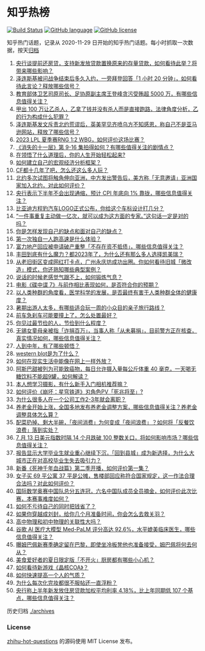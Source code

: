 # 知乎热榜
[![Build Status](https://github.com/ToWeLong/zhihu-hot-questions/workflows/CI/badge.svg)](https://github.com/ToWeLong/zhihu-hot-questions/actions)
[![GitHub language](https://img.shields.io/badge/language-golang-orange.svg)](https://golang.org/)
[![GitHub license](https://img.shields.io/github/license/ToWeLong/zhihu-hot-questions)](https://github.com/ToWeLong/zhihu-hot-questions/blob/main/LICENSE)

知乎热门话题，记录从 2020-11-29 日开始的知乎热门话题。每小时抓取一次数据，按天[归档](./archives)

<!-- BEGIN -->

1. [央行谈提前还房贷，支持新发放贷款置换原来的存量贷款，如何看待此举？将带来哪些影响？](https://www.zhihu.com/question/612071508)
1. [泽连斯基被问战争结束后多久入约，一旁拜登回答「1 小时 20 分钟」，如何看待此言论？释放哪些信号？](https://www.zhihu.com/question/611872075)
1. [教育部体卫艺司原司长、足协原副主席王登峰贪污受贿超 5000 万，有哪些信息值得关注？](https://www.zhihu.com/question/612159942)
1. [甲出 100 万让乙杀人，乙拿了钱并没有杀人而是直接跑路，法律角度分析，乙的行为构成什么犯罪？](https://www.zhihu.com/question/600455294)
1. [泽连斯基发文斥责北约荒谬后，英美罕见齐喷乌方不知感恩，称自己不是亚马逊网站，释放了哪些信号？](https://www.zhihu.com/question/612172382)
1. [2023 LPL 夏季赛RNG 1:2 WBG，如何评价这场比赛？](https://www.zhihu.com/question/612166842)
1. [《消失的十一层》第 9-16 集拍得如何？有哪些值得关注的剧情点？](https://www.zhihu.com/question/611561933)
1. [在领悟了什么道理后，你的人生开始轻松起来?](https://www.zhihu.com/question/605994430)
1. [如何建立自己的宏观经济分析框架？](https://www.zhihu.com/question/46135259)
1. [CF都十几年了吧，怎么还这么多人玩？](https://www.zhihu.com/question/612074080)
1. [北约多次试图将触角伸向亚洲，中方发出警告后，美方称「无意邀请」亚洲国家加入北约，对此如何评价？](https://www.zhihu.com/question/611981759)
1. [央行表示下半年不会出现通缩，预计 CPI 年底向 1% 靠拢，哪些信息值得关注？](https://www.zhihu.com/question/612062100)
1. [比亚迪方程豹汽车LOGO正式公布，你给这个车标设计打几分？](https://www.zhihu.com/question/612092955)
1. [“一件事重复主动做一亿次，就可以成为这方面的专家。”这句话一定是对的吗？](https://www.zhihu.com/question/611144972)
1. [你是怎样发现自己的缺点和面对自己的缺点？](https://www.zhihu.com/question/606309684)
1. [第一次独自一人跑高速是什么体验？](https://www.zhihu.com/question/610652154)
1. [富力地产回应被申请破产重整「不存在资不抵债」，哪些信息值得关注？](https://www.zhihu.com/question/611937008)
1. [丰田到底有什么魔力？都2023年了，为什么还有那么多人选择凯美瑞？](https://www.zhihu.com/question/611665578)
1. [从老旧街区变成网红打卡点，广州永庆坊成功出圈。你如何看待旧城「微改造」模式，你还熟知哪些典型案例？](https://www.zhihu.com/question/611904826)
1. [说话的时候老感觉气跟不上，如何锻炼气息？](https://www.zhihu.com/question/610534904)
1. [电影《碟中谍 7》与前作相比表现如何，是否符合你的预期？](https://www.zhihu.com/question/612086371)
1. [以人类种群的角度看，医学科学的发展，是否最终有害于人类种群全体的健康度？](https://www.zhihu.com/question/611836364)
1. [暑期出游人太多，有哪些适合玩一周的小众目的亲子旅行路线？](https://www.zhihu.com/question/609232544)
1. [前车急刹车可能要撞上了，怎么处置最好？](https://www.zhihu.com/question/611173034)
1. [你见过最节俭的人，节俭到什么程度？](https://www.zhihu.com/question/288636445)
1. [无锡女童母亲被指「诈捐百万」，当事人称「从未募捐」，目前警方正在核查，真实情况如何，哪些信息值得关注？](https://www.zhihu.com/question/611867894)
1. [人到中年，有了哪些顿悟？](https://www.zhihu.com/question/608908130)
1. [western blot是为了什么？](https://www.zhihu.com/question/43873463)
1. [如何在现实生活中能像在网上一样外放？](https://www.zhihu.com/question/604862308)
1. [阿斯巴甜被列为可能致癌物，每日允许摄入量每公斤体重 40 毫克，一天喝无糖饮料不能超9罐，如何解读？](https://www.zhihu.com/question/612044063)
1. [本人想学习摄影，有什么新手入门相机推荐嘛？](https://www.zhihu.com/question/607315264)
1. [如何评价《崩坏：星穹铁道》刃角色PV「死兆将至」?](https://www.zhihu.com/question/612080163)
1. [为什么很多人在一个公司工作2-3年就会离职？](https://www.zhihu.com/question/608927584)
1. [养老金开始上涨，全国多地发布养老金调整方案，哪些信息值得关注？养老金调整具体怎么算？](https://www.zhihu.com/question/612053678)
1. [配菜扔掉、剩大半碗，「夜间消费」为何变成「夜间浪费」？如何将「反餐饮浪费」落到实处？](https://www.zhihu.com/question/612049867)
1. [7 月 13 日美元指数时隔 14 个月跌破 100 整数关口，将如何影响市场？哪些信息值得关注？](https://www.zhihu.com/question/612001572)
1. [报告显示大学毕业生就业重心继续下沉，「回到县城」成为新选择，为什么大城市正在对高校毕业生失去吸引力？](https://www.zhihu.com/question/611892826)
1. [新番《死神千年血战篇》第二季开播，如何评价第一集？](https://www.zhihu.com/question/611331918)
1. [女子买 69 平公寓 37 平是公摊，售楼部回应称符合国家规定，这一作法合理合法吗？对此如何评价？](https://www.zhihu.com/question/611990578)
1. [国际数学奥赛中国队总分五连冠，六名中国队成员全员摘金，如何评价此次比赛，本赛事难度如何？](https://www.zhihu.com/question/611861098)
1. [如何不亏待自己的同时把钱省了？](https://www.zhihu.com/question/612070793)
1. [如果你穿越成刘封，给你几个月准备时间，你会怎么去救关羽？](https://www.zhihu.com/question/609831843)
1. [高中物理和初中物理的关联性大吗？](https://www.zhihu.com/question/609951879)
1. [谷歌 AI 医疗大模型 Med-PaLM 评分高达 92.6%，水平媲美临床医生，哪些信息值得关注？](https://www.zhihu.com/question/612047594)
1. [曝姆巴佩新赛季确定留在巴黎，即使坐冷板凳他也准备接受，姆巴佩将何去何从？](https://www.zhihu.com/question/611896250)
1. [美食爱好者的夏日限定版「不开火」厨房都有哪些小心机？](https://www.zhihu.com/question/603623766)
1. [如何看待新游戏《晶核COA》？](https://www.zhihu.com/question/477542454)
1. [如何快速提高一个人的气质？](https://www.zhihu.com/question/608398358)
1. [为什么每次化完妆都很不服帖还一直浮粉？](https://www.zhihu.com/question/603277026)
1. [央行称上半年新发放住房贷款加权平均利率 4.18%，比上年同期低 107 个基点，哪些信息值得关注？](https://www.zhihu.com/question/612062099)

<!-- END -->

历史归档 [./archives](./archives)


### License
[zhihu-hot-questions](https://github.com/towelong/zhihu-hot-questions) 的源码使用 MIT License 发布。